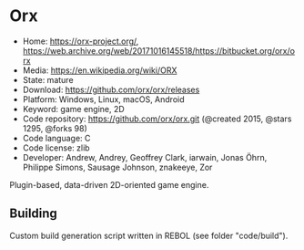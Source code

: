 # Orx

- Home: https://orx-project.org/, https://web.archive.org/web/20171016145518/https://bitbucket.org/orx/orx
- Media: https://en.wikipedia.org/wiki/ORX
- State: mature
- Download: https://github.com/orx/orx/releases
- Platform: Windows, Linux, macOS, Android
- Keyword: game engine, 2D
- Code repository: https://github.com/orx/orx.git (@created 2015, @stars 1295, @forks 98)
- Code language: C
- Code license: zlib
- Developer: Andrew, Andrey, Geoffrey Clark, iarwain, Jonas Öhrn, Philippe Simons, Sausage Johnson, znakeeye, Zor

Plugin-based, data-driven 2D-oriented game engine.

## Building

Custom build generation script written in REBOL (see folder "code/build").